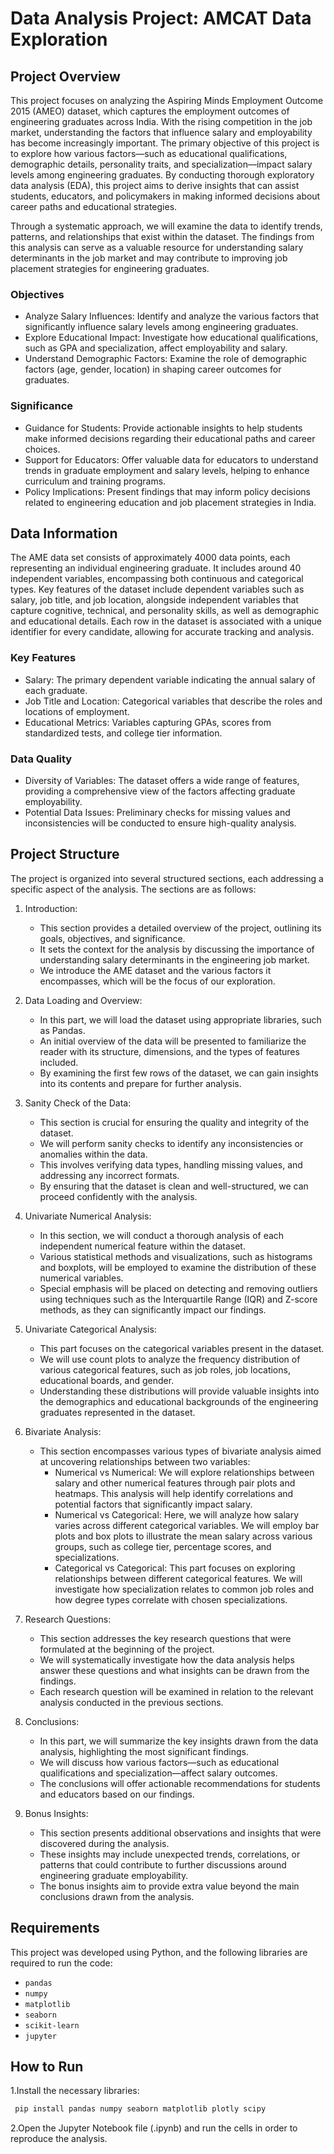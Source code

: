 # Data Analysis Project: AMCAT Data Exploration

## Project Overview
This project focuses on analyzing the Aspiring Minds Employment Outcome 2015 (AMEO) dataset, which captures the employment outcomes of engineering graduates across India. With the rising competition in the job market, understanding the factors that influence salary and employability has become increasingly important. The primary objective of this project is to explore how various factors—such as educational qualifications, demographic details, personality traits, and specialization—impact salary levels among engineering graduates. By conducting thorough exploratory data analysis (EDA), this project aims to derive insights that can assist students, educators, and policymakers in making informed decisions about career paths and educational strategies. 

Through a systematic approach, we will examine the data to identify trends, patterns, and relationships that exist within the dataset. The findings from this analysis can serve as a valuable resource for understanding salary determinants in the job market and may contribute to improving job placement strategies for engineering graduates.

### Objectives
- Analyze Salary Influences: Identify and analyze the various factors that significantly influence salary levels among engineering graduates.
- Explore Educational Impact: Investigate how educational qualifications, such as GPA and specialization, affect employability and salary.
- Understand Demographic Factors: Examine the role of demographic factors (age, gender, location) in shaping career outcomes for graduates.

### Significance
- Guidance for Students: Provide actionable insights to help students make informed decisions regarding their educational paths and career choices.
- Support for Educators: Offer valuable data for educators to understand trends in graduate employment and salary levels, helping to enhance curriculum and training programs.
- Policy Implications: Present findings that may inform policy decisions related to engineering education and job placement strategies in India.

## Data Information
The AME data set consists of approximately 4000 data points, each representing an individual engineering graduate. It includes around 40 independent variables, encompassing both continuous and categorical types. Key features of the dataset include dependent variables such as salary, job title, and job location, alongside independent variables that capture cognitive, technical, and personality skills, as well as demographic and educational details. Each row in the dataset is associated with a unique identifier for every candidate, allowing for accurate tracking and analysis.

### Key Features
- Salary: The primary dependent variable indicating the annual salary of each graduate.
- Job Title and Location: Categorical variables that describe the roles and locations of employment.
- Educational Metrics: Variables capturing GPAs, scores from standardized tests, and college tier information.

### Data Quality
- Diversity of Variables: The dataset offers a wide range of features, providing a comprehensive view of the factors affecting graduate employability.
- Potential Data Issues: Preliminary checks for missing values and inconsistencies will be conducted to ensure high-quality analysis.

## Project Structure
The project is organized into several structured sections, each addressing a specific aspect of the analysis. The sections are as follows:

1. Introduction: 
   - This section provides a detailed overview of the project, outlining its goals, objectives, and significance.
   - It sets the context for the analysis by discussing the importance of understanding salary determinants in the engineering job market.
   - We introduce the AME dataset and the various factors it encompasses, which will be the focus of our exploration.

2. Data Loading and Overview: 
   - In this part, we will load the dataset using appropriate libraries, such as Pandas.
   - An initial overview of the data will be presented to familiarize the reader with its structure, dimensions, and the types of features included.
   - By examining the first few rows of the dataset, we can gain insights into its contents and prepare for further analysis.

3. Sanity Check of the Data: 
   - This section is crucial for ensuring the quality and integrity of the dataset.
   - We will perform sanity checks to identify any inconsistencies or anomalies within the data.
   - This involves verifying data types, handling missing values, and addressing any incorrect formats.
   - By ensuring that the dataset is clean and well-structured, we can proceed confidently with the analysis.

4. Univariate Numerical Analysis: 
   - In this section, we will conduct a thorough analysis of each independent numerical feature within the dataset.
   - Various statistical methods and visualizations, such as histograms and boxplots, will be employed to examine the distribution of these numerical variables.
   - Special emphasis will be placed on detecting and removing outliers using techniques such as the Interquartile Range (IQR) and Z-score methods, as they can significantly impact our findings.

5. Univariate Categorical Analysis: 
   - This part focuses on the categorical variables present in the dataset.
   - We will use count plots to analyze the frequency distribution of various categorical features, such as job roles, job locations, educational boards, and gender.
   - Understanding these distributions will provide valuable insights into the demographics and educational backgrounds of the engineering graduates represented in the dataset.

6. Bivariate Analysis: 
   - This section encompasses various types of bivariate analysis aimed at uncovering relationships between two variables:
     - Numerical vs Numerical: We will explore relationships between salary and other numerical features through pair plots and heatmaps. This analysis will help identify correlations and potential factors that significantly impact salary.
     - Numerical vs Categorical: Here, we will analyze how salary varies across different categorical variables. We will employ bar plots and box plots to illustrate the mean salary across various groups, such as college tier, percentage scores, and specializations.
     - Categorical vs Categorical: This part focuses on exploring relationships between different categorical features. We will investigate how specialization relates to common job roles and how degree types correlate with chosen specializations.

7. Research Questions: 
   - This section addresses the key research questions that were formulated at the beginning of the project.
   - We will systematically investigate how the data analysis helps answer these questions and what insights can be drawn from the findings.
   - Each research question will be examined in relation to the relevant analysis conducted in the previous sections.

8. Conclusions: 
   - In this part, we will summarize the key insights drawn from the data analysis, highlighting the most significant findings.
   - We will discuss how various factors—such as educational qualifications and specialization—affect salary outcomes.
   - The conclusions will offer actionable recommendations for students and educators based on our findings.

9. Bonus Insights: 
   - This section presents additional observations and insights that were discovered during the analysis.
   - These insights may include unexpected trends, correlations, or patterns that could contribute to further discussions around engineering graduate employability.
   - The bonus insights aim to provide extra value beyond the main conclusions drawn from the analysis.

## Requirements
This project was developed using Python, and the following libraries are required to run the code:
- `pandas`
- `numpy`
- `matplotlib`
- `seaborn`
- `scikit-learn`
- `jupyter`

## How to Run
1.Install the necessary libraries:
  ```bash
   pip install pandas numpy seaborn matplotlib plotly scipy
   ```
2.Open the Jupyter Notebook file (.ipynb) and run the cells in order to reproduce the analysis.
